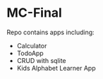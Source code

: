 # MC-Final


Repo contains apps including:
- Calculator
- TodoApp
- CRUD with sqlite 
- Kids Alphabet Learner App 
